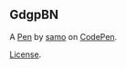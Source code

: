 GdgpBN
------


A [Pen](https://codepen.io/samuelsensei/pen/GdgpBN) by [samo](https://codepen.io/samuelsensei) on [CodePen](https://codepen.io).

[License](https://codepen.io/samuelsensei/pen/GdgpBN/license).